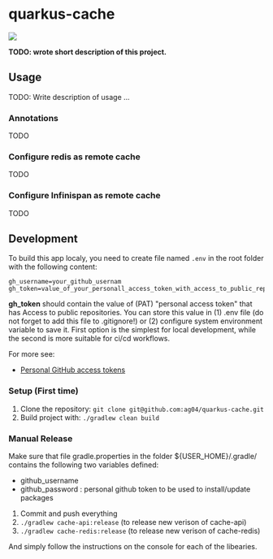 # quarkus-cache
![](https://img.shields.io/badge/Java-ED8B00?style=for-the-badge&logo=java&logoColor=white&style=flat)

**TODO: wrote short description of this project.**

## Usage
TODO: Write description of usage ...

### Annotations
TODO

### Configure redis as remote cache
TODO

### Configure Infinispan as remote cache
TODO


## Development

To build this app localy, you need to create file named `.env` in the root folder with the following content:
```
gh_username=your_github_usernam
gh_token=value_of_your_personall_access_token_with_access_to_public_repositories
```

**gh_token** should contain the value of (PAT) "personal access token" that has Access to public repositories.
You can store this value in (1) .env file (do not forget to add this file to .gitignore!) or (2) configure system environment variable to save it.
First option is the simplest for local development, while the second is more suitable for ci/cd workflows.

For more see:
* [Personal GitHub access tokens](https://docs.github.com/en/authentication/keeping-your-account-and-data-secure/creating-a-personal-access-token)


### Setup (First time)
1. Clone the repository: `git clone git@github.com:ag04/quarkus-cache.git`
4. Build project with: ` ./gradlew clean build `

### Manual Release
Make sure that file gradle.properties in the folder ${USER_HOME}/.gradle/ contains the following two variables defined:

* github_username
* github_password : personal github token to be used to install/update packages

1) Commit and push everything
2) `./gradlew cache-api:release` (to release new verison of cache-api)
3) `./gradlew cache-redis:release` (to release new verison of cache-redis)

And simply follow the instructions on the console for each of the libearies.
